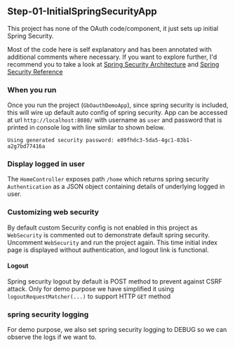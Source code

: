 ## Step-01-InitialSpringSecurityApp

This project has none of the OAuth code/component, it just sets up
initial Spring Security.

Most of the code here is self explanatory and has been annotated with additional
comments where necessary. If you want to explore further, I'd recommend you to take a look at
[Spring Security Architecture](https://spring.io/guides/topicals/spring-security-architecture/)
and [Spring Security Reference](https://docs.spring.io/spring-security/site/docs/current/reference/htmlsingle/)


### When you run
Once you run the project (`GbOauthDemoApp`), since spring security is
included, this will wire up default auto config of spring security.
App can be accessed at url `http://localhost:8080/` with username as
`user` and password that is printed in console log with line similar
to shown below.
```
Using generated security password: e89fhdc3-5da5-4gc1-83b1-a2g7bd77416a
``` 


### Display logged in user
The `HomeController` exposes path `/home` which returns spring
security `Authentication` as a JSON object containing details of
underlying logged in user.


### Customizing web security
By default custom Security config is not enabled in this project
as `WebSecurity` is commented out to demonstrate default spring
security. Uncomment `WebSecurity` and run the project again.
This time initial index page is displayed without authentication,
and logout link is functional.


#### Logout
Spring security logout by default is POST method to prevent
against CSRF attack. Only for demo purpose we have simplified
it using `logoutRequestMatcher(...)` to support HTTP `GET` method


### spring security logging
For demo purpose, we also set spring security logging to DEBUG so we can observe the logs if we want to.
